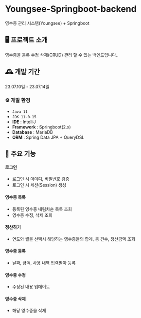 # Youngsee-Springboot-backend
영수증 관리 시스템(Youngsee) + Springboot

## 🖥️ 프로젝트 소개
영수증을 등록 수정 삭제(CRUD) 관리 할 수 있는 백엔드입니다..

## 🕰️ 개발 기간
23.07.10일 - 23.07.14일

### ⚙️ 개발 환경
- `Java 11`
- `JDK 11.0.15`
- **IDE** : IntelliJ
- **Framework** : Springboot(2.x)
- **Database** : MariaDB
- **ORM** : Spring Data JPA + QueryDSL

## 📌 주요 기능
#### 로그인
- 로그인 시 아이디, 비밀번호 검증
- 로그인 시 세션(Session) 생성
#### 영수증 목록
- 등록된 영수증 내림차순 목록 조회
- 영수증 수정, 삭제 조회
#### 정산하기
- 연도와 월을 선택시 해당하는 영수증들의 합계, 총 건수, 정산금액 조회
#### 영수증 등록
- 날짜, 금액, 사용 내역 입력받아 등록
#### 영수증 수정
- 수정된 내용 업데이트
#### 영수증 삭제
- 해당 영수증을 삭제

